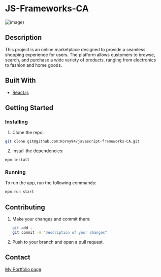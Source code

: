 # JS-Frameworks-CA

![image](https://github.com/Korny94/javascript-frameworks-CA/blob/main/src/assets/jsFCaOverview.png))

## Description

This project is an online marketplace designed to provide a seamless shopping experience for users. The platform allows customers to browse, search, and purchase a wide variety of products, ranging from electronics to fashion and home goods.

## Built With

- [React.js](https://reactjs.org/)

## Getting Started

### Installing

1. Clone the repo:

```bash
git clone git@github.com:Korny94/javascript-frameworks-CA.git
```

2. Install the dependencies:

```
npm install
```

### Running

To run the app, run the following commands:

```bash
npm run start
```

## Contributing

1. Make your changes and commit them:

    ```bash
    git add .
    git commit -m "Description of your changes"
    ```

2. Push to your branch and open a pull request.

## Contact

[My Portfolio page](https://karlmagnusnokling.no)



